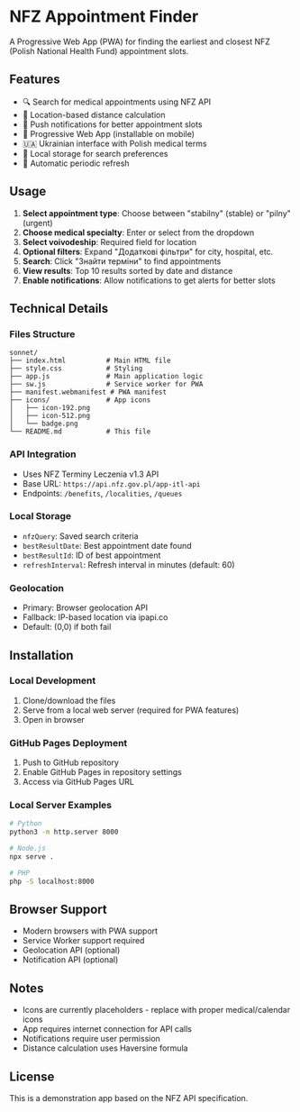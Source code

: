 # NFZ Appointment Finder

A Progressive Web App (PWA) for finding the earliest and closest NFZ (Polish National Health Fund) appointment slots.

## Features

- 🔍 Search for medical appointments using NFZ API
- 📍 Location-based distance calculation
- 🔔 Push notifications for better appointment slots
- 📱 Progressive Web App (installable on mobile)
- 🇺🇦 Ukrainian interface with Polish medical terms
- 💾 Local storage for search preferences
- 🔄 Automatic periodic refresh

## Usage

1. **Select appointment type**: Choose between "stabilny" (stable) or "pilny" (urgent)
2. **Choose medical specialty**: Enter or select from the dropdown
3. **Select voivodeship**: Required field for location
4. **Optional filters**: Expand "Додаткові фільтри" for city, hospital, etc.
5. **Search**: Click "Знайти терміни" to find appointments
6. **View results**: Top 10 results sorted by date and distance
7. **Enable notifications**: Allow notifications to get alerts for better slots

## Technical Details

### Files Structure
```
sonnet/
├── index.html          # Main HTML file
├── style.css           # Styling
├── app.js              # Main application logic
├── sw.js               # Service worker for PWA
├── manifest.webmanifest # PWA manifest
├── icons/              # App icons
│   ├── icon-192.png
│   ├── icon-512.png
│   └── badge.png
└── README.md           # This file
```

### API Integration
- Uses NFZ Terminy Leczenia v1.3 API
- Base URL: `https://api.nfz.gov.pl/app-itl-api`
- Endpoints: `/benefits`, `/localities`, `/queues`

### Local Storage
- `nfzQuery`: Saved search criteria
- `bestResultDate`: Best appointment date found
- `bestResultId`: ID of best appointment
- `refreshInterval`: Refresh interval in minutes (default: 60)

### Geolocation
- Primary: Browser geolocation API
- Fallback: IP-based location via ipapi.co
- Default: (0,0) if both fail

## Installation

### Local Development
1. Clone/download the files
2. Serve from a local web server (required for PWA features)
3. Open in browser

### GitHub Pages Deployment
1. Push to GitHub repository
2. Enable GitHub Pages in repository settings
3. Access via GitHub Pages URL

### Local Server Examples
```bash
# Python
python3 -m http.server 8000

# Node.js
npx serve .

# PHP
php -S localhost:8000
```

## Browser Support

- Modern browsers with PWA support
- Service Worker support required
- Geolocation API (optional)
- Notification API (optional)

## Notes

- Icons are currently placeholders - replace with proper medical/calendar icons
- App requires internet connection for API calls
- Notifications require user permission
- Distance calculation uses Haversine formula

## License

This is a demonstration app based on the NFZ API specification. 